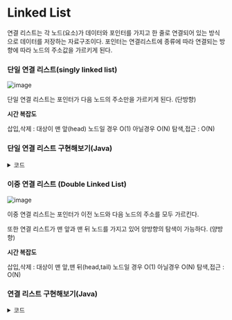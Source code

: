 # Linked List

연결 리스트는 각 노드(요소)가 데이터와 포인터를 가지고 한 줄로 연결되어 있는 방식으로 데이터를 저장하는 자료구조이다.
포인터는 연결리스트에 종류에 따라 연결되는 방향에 따라 노드의 주소값을 가르키게 된다.




### 단일 연결 리스트(singly linked list)
![image](https://user-images.githubusercontent.com/94831670/185774620-cd79728a-f18e-4cb3-998b-6b71bc1d631b.png)

단일 연결 리스트는 포인터가 다음 노드의 주소만을 가르키게 된다. (단방향)


**시간 복잡도**

삽입,삭제 : 대상이 맨 앞(head) 노드일 경우 O(1) 아닐경우 O(N)
탐색,접근 : O(N)
 


### 단일 연결 리스트 구현해보기(Java)

<details>
<summary>코드</summary>
<div markdown="1">

```java
class Node<T> {
	T data;
	Node<T> next = null;
	
	public Node(T data) {
		this.data = data;
	}
}

public class SingleLinkedList<T>{
	public Node<T> head = null;
	
	public void addNode(T data) {
		if(head==null) head = new Node(data);
		else {
			Node node = head;
			while(node.next != null) {
				node = node.next;
			}
			node.next = new Node(data);
		}
	}
	
	public void printAll() {
		if(head==null) System.out.println(head);
		else {
			System.out.print("[ ");
			Node node = this.head;
			while(node != null) {
				System.out.print(node.data+(node.next==null?"":", "));
				node = node.next;
			}
			System.out.print(" ]\n");
		}
	}
	
	public Node search(T data) {
		
		if(this.head != null) {
			Node node = this.head;
			
			while(node != null) {
				if(node.data.equals(data) ) {
					return node;
				} 
				node = node.next;
			}
			return null;
		}
		return null;
	}
	
	public void addNodeBehind(T targetData,T data) {
		Node searchedNode = search(targetData);
		
		if(searchedNode != null) {
			Node nextNode = searchedNode.next;
			
			searchedNode.next = new Node(data);
			searchedNode.next.next = nextNode;
		} else {
			addNode(data);
		}
				
	}
	
	public boolean deleteNode(T data) {
		if(this.head != null) {
			Node node = this.head;
			if(node.data.equals(data)) {
				this.head = this.head.next;
				return true;
			} else {
				while(node.next != null) {
					if(node.next.data.equals(data)) {
						node.next = node.next.next;
						return true;
					}
					node = node.next;
				}
				return false;
			}
		} 
		return false;
	}
	
	
	public static void main(String[] args) {
		SingleLinkedList<Integer> sll =  new SingleLinkedList<>();
		
		sll.addNode(121);
		sll.addNode(40);
		sll.addNode(917);
		sll.addNodeBehind(40, 99);
		sll.printAll(); // [ 121, 40, 99, 917 ]
		System.out.println(sll.search(917).data); // 917
		sll.deleteNode(40);
		sll.printAll(); // [ 121, 99, 917 ]
	}
}

```

</div>
</details>
	
	
	
### 이중 연결 리스트 (Double Linked List)
![image](https://user-images.githubusercontent.com/94831670/185850997-182e6284-824c-4ba6-a7d4-9bd9c18f871e.png)

이중 연결 리스트는 포인터가 이전 노드와 다음 노드의 주소를 모두 가르킨다. 
	
또한 연결 리스트가 맨 앞과 맨 뒤 노드를 가지고 있어 양방향의 탐색이 가능하다.
(양방향)
	
**시간 복잡도**

삽입,삭제 : 대상이 맨 앞,맨 뒤(head,tail) 노드일 경우 O(1) 아닐경우 O(N)
탐색,접근 : O(N)
 

###  연결 리스트 구현해보기(Java)
	
<details>
<summary>코드</summary>
<div markdown="1">

```java
package datastructure;

public class DoubleLinkedList<T> {
	public Node<T> head = null;
	public Node<T> tail = null;
	
	public static int searchFromHeadCount = 1;
	public static int searchFromTailCount = 1;
	
	public class Node<T>{
		T data;
		Node<T> prev = null;
		Node<T> next = null;
		
		public Node(T data) {
			this.data = data;
		}
	}
	
	public void addNode(T data) {
		if(head == null) {
			this.head = new Node<>(data);
			this.tail = this.head;
		} else {
			Node<T> node = this.head;
			while(node.next != null) {
				node = node.next;
			}
			node.next = new Node<>(data);
			node.next.prev = node;
			this.tail = node.next;
		}
	}
	
	public void printAll() {
		Node<T> node = this.head;
		System.out.print("[ ");
		while(node!=null) {
			System.out.print(node.data+(node.equals(this.tail)?"":", "));
			node = node.next;
		}
		System.out.println(" ]");
	}
	
	public T searchFromHead(T data) {
		if(this.head != null) {
			Node<T> node = this.head;
			while(node != null) {
				if(node.data.equals(data)) return node.data;
				searchFromHeadCount++;
				node = node.next;
			}
		}
		return null;
	}
	
	public T searchFromTail(T data) {
		if(this.head != null) {
			Node<T> node = this.tail;
			while(node != null) {
				if(node.data.equals(data)) return node.data;
				searchFromTailCount++;
				node = node.prev;
			}
		}
		return null;
	}
	
	public boolean addNodeFrontOf(T targetData,T data) {
		if(this.head == null) {
			this.head = new Node<>(data);
			this.tail = this.head;
			return true;
		} else if(this.head.data.equals(targetData)){
			Node<T> newNode = new Node<>(data);
			newNode.next = this.head;
			this.head.prev = newNode;
			this.head = newNode;
			return true;
		}else {
			Node<T> node = this.head;
			while(node.next != null) {
				if(node.next.data.equals(targetData)) {
					Node<T> newNode = new Node<>(data);
					node.next.prev = newNode;
					newNode.next = node.next;
					node.next = newNode;
					newNode.prev = node;
					return true;
				}else {
					node = node.next;
				}
			}
			return false;
		}
	}
	
	public static void main(String[] args) {
		DoubleLinkedList<Integer> dbl = new DoubleLinkedList<>();
		dbl.addNode(10);
		dbl.addNodeFrontOf(10, 45);
		dbl.printAll();
	}
}
	
```

</div>
</details>

